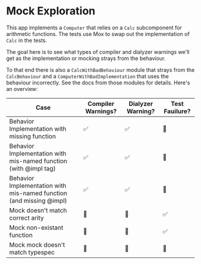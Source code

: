 # Mock Exploration

This app implements a `Computer` that relies on a `Calc` subcomponent for arithmetic functions. The tests use Mox to swap out the implementation of `Calc` in the tests.

The goal here is to see what types of compiler and dialyzer warnings we'll get as the implementation or mocking strays from the behaviour.

To that end there is also a `CalcWithBadBehaviour` module that strays from the `CalcBehaviour` and a `ComputerWithBadImplementation` that uses the behaviour incorrectly. See the docs from those modules for details. Here's an overview:


| Case | Compiler Warnings? | Dialyzer Warning? | Test Fauilure? |
|------|--------------------|-------------------|----------------|
| Behavior Implementation with missing function | ✅ | ✅ | 🚫 |
| Behavior Implementation with mis-named function (with @impl tag) | ✅ | ✅ | 🚫 |
| Behavior Implementation with mis-named function (and missing @impl) | ✅ | ✅ | 🚫 |
| Mock doesn't match correct arity | 🚫 | 🚫 | ✅ |
| Mock non-existant function | 🚫 | 🚫 | ✅ | 
| Mock mock doesn't match typespec | 🚫 | 🚫 | 🚫 |
